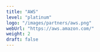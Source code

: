 ```yaml
---
title: "AWS"
level: "platinum"
logo: "/images/partners/aws.png"
webUrl: "https://aws.amazon.com/"
weight: 2
draft: false
---
```


